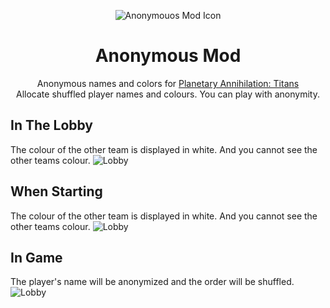 <p align="center">
  <img src="https://i.gyazo.com/0cd38cb09e2a949ce5c408dd765c3260.png" alt="Anonymouos Mod Icon">
</p>
<h1 align="center">Anonymous Mod</h1>
<p align="center">
  Anonymous names and colors for <a href="https://planetaryannihilation.com/">Planetary Annihilation: Titans</a><br>
  Allocate shuffled player names and colours. You can play with anonymity.
</p>

## In The Lobby
The colour of the other team is displayed in white. And you cannot see the other teams colour.
![Lobby](https://i.gyazo.com/8714e1b68b216d20b51f1fe8aa8e561d.png)

## When Starting
The colour of the other team is displayed in white. And you cannot see the other teams colour.
![Lobby](https://i.gyazo.com/99a554901c987b9401a1ebc9803b6703.jpg)

## In Game
The player's name will be anonymized and the order will be shuffled.
![Lobby](https://i.gyazo.com/dd37e0ab77f35b4135e7d1a86ba58b90.png)
